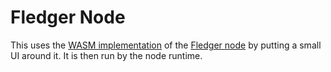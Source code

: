 # Fledger Node

This uses the [WASM implementation](../lib) of the [Fledger node](../../common)
by putting a small UI around it.
It is then run by the node runtime.